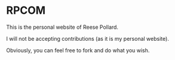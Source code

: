 # RPCOM
This is the personal website of Reese Pollard.

I will not be accepting contributions (as it is my personal website).

Obviously, you can feel free to fork and do what you wish.
